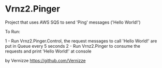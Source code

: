 # Vrnz2.Pinger

Project that uses AWS SQS to send 'Ping' messages ('Hello World!')


To Run:

1 - Run Vrnz2.Pinger.Control, the request messages to call 'Hello World!' are put in Queue every 5 seconds
2 - Run Vrnz2.Pinger to consume the requests and print 'Hello World!' at console

by Vernizze
https://github.com/Vernizze